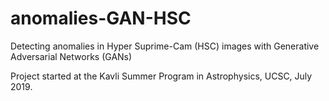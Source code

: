 # anomalies-GAN-HSC
Detecting anomalies in Hyper Suprime-Cam (HSC) images with Generative Adversarial Networks (GANs)

Project started at the Kavli Summer Program in Astrophysics, UCSC, July 2019.

